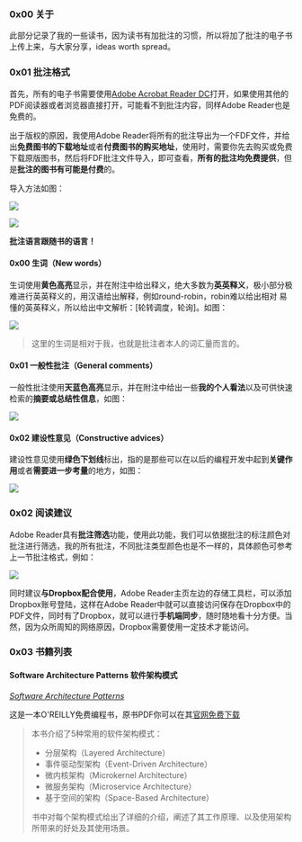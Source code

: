 ### 0x00 关于

此部分记录了我的一些读书，因为读书有加批注的习惯，所以将加了批注的电子书上传上来，与大家分享，ideas worth spread。

### 0x01 批注格式

首先，所有的电子书需要使用[Adobe Acrobat Reader DC](https://get.adobe.com/reader/)打开，如果使用其他的PDF阅读器或者浏览器直接打开，可能看不到批注内容，同样Adobe Reader也是免费的。

出于版权的原因，我使用Adobe Reader将所有的批注导出为一个FDF文件，并给出**免费图书的下载地址**或者**付费图书的购买地址**，使用时，需要你先去购买或免费下载原版图书，然后将FDF批注文件导入，即可查看，**所有的批注均免费提供**，但是**批注的图书有可能是付费**的。

导入方法如图：

![](https://bucket.shaoqunliu.cn/image/0158.png)

![](https://bucket.shaoqunliu.cn/image/0159.png)

**批注语言跟随书的语言！**

#### 0x00 生词（New words）

生词使用**黄色高亮**显示，并在附注中给出释义，绝大多数为**英英释义**，极小部分极难进行英英释义的，用汉语给出解释，例如round-robin，robin难以给出相对 易懂的英英释义，所以给出中文解析：[轮转调度，轮询]。如图：

![](https://bucket.shaoqunliu.cn/image/0155.png)

> 这里的生词是相对于我，也就是批注者本人的词汇量而言的。

#### 0x01 一般性批注（General comments）

一般性批注使用**天蓝色高亮**显示，并在附注中给出一些**我的个人看法**以及可供快速检索的**摘要或总结性信息**，如图：

![](https://bucket.shaoqunliu.cn/image/0156.png)

#### 0x02 建设性意见（Constructive advices）

建设性意见使用**绿色下划线**标出，指的是那些可以在以后的编程开发中起到**关键作用**或者**需要进一步考量**的地方，如图：

![](https://bucket.shaoqunliu.cn/image/0154.png)

### 0x02 阅读建议

Adobe Reader具有**批注筛选**功能，使用此功能，我们可以依据批注的标注颜色对批注进行筛选，我的所有批注，不同批注类型颜色也是不一样的，具体颜色可参考上一节批注格式，例如：

![](https://bucket.shaoqunliu.cn/image/0157.png)

同时建议**与Dropbox配合使用**，Adobe Reader主页左边的存储工具栏，可以添加Dropbox账号登陆，这样在Adobe Reader中就可以直接访问保存在Dropbox中的PDF文件，同时有了Dropbox，就可以进行**手机端同步**，随时随地看十分方便。当然，因为众所周知的网络原因，Dropbox需要使用一定技术才能访问。

### 0x03 书籍列表

#### Software Architecture Patterns 软件架构模式

*[Software Architecture Patterns](http://bucket.shaoqunliu.cn/pdf/software-architecture-patterns.fdf)*

这是一本O'REILLY免费编程书，原书PDF你可以在其[官网免费下载](https://www.oreilly.com/programming/free/software-architecture-patterns.csp?intcmp=il-prog-free-product-lgen_sa_patterns)

> 本书介绍了5种常用的软件架构模式：
>
> * 分层架构（Layered Architecture）
> * 事件驱动型架构（Event-Driven Architecture）
> * 微内核架构（Microkernel Architecture）
> * 微服务架构（Microservice Architecture）
> * 基于空间的架构（Space-Based Architecture）
>
> 书中对每个架构模式给出了详细的介绍，阐述了其工作原理、以及使用架构所带来的好处及其使用场景。

